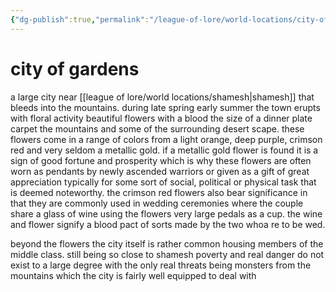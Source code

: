 ```yaml
---
{"dg-publish":true,"permalink":"/league-of-lore/world-locations/city-of-gardens/"}
---
```


# city of gardens
a large city near [[league of lore/world locations/shamesh\|shamesh]] that bleeds into the mountains. during late spring early summer the town erupts with floral activity beautiful flowers with a blood the size of a dinner plate carpet the mountains and some of the surrounding desert scape. these flowers come in a range of colors from a light orange, deep purple, crimson red and very seldom a metallic gold. if a metallic gold flower is found it is a sign of good fortune and prosperity which is why these flowers are often worn as pendants by newly ascended warriors or given as a gift of great appreciation typically for some sort of social, political or physical task that is deemed noteworthy. the crimson red flowers also bear significance in that they are commonly used in wedding ceremonies where the couple share a glass of wine using the flowers very large pedals as a cup. the wine and flower signify a blood pact of sorts made by the two whoa re to be wed.

beyond the flowers the city itself is rather common housing members of the middle class. still being so close to shamesh poverty and real danger do not exist to a large degree with the only real threats being monsters from the mountains which the city is fairly well equipped to deal with 